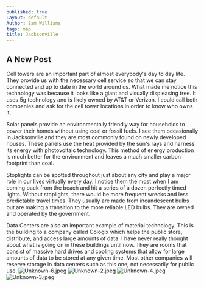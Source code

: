 ```yaml
---
published: true
Layout: default
Author: Sam Williams
tags: map
title: Jacksonville
---
```

## A New Post

Cell towers are an important part of almost everybody's day to day life. They provide us with the necessary cell service so that we can stay connected and up to date in the world around us. What made me notice this technology was because it looks like a giant and visually displeasing tree. It uses 5g technology and is likely owned by AT&T or Verizon. I could call both companies and ask for the cell tower locations in order to know who owns it.

Solar panels provide an environmentally friendly way for households to power their homes without using coal or fossil fuels. I see them occasionally in Jacksonville and they are most commonly found on newly developed houses. These panels use the heat provided by the sun's rays and harness its energy with photovoltaic technology. This method of energy production is much better for the environment and leaves a much smaller carbon footprint than coal.

Stoplights can be spotted throughout just about any city and play a major role in our lives virtually every day. I notice them the most when I am coming back from the beach and hit a series of a dozen perfectly timed lights. Without stoplights, there would be more frequent wrecks and less predictable travel times. They usually are made from incandescent bulbs but are making a transition to the more reliable LED bulbs. They are owned and operated by the government.

Data Centers are also an important example of material technology. This is the building to a company called Cologix which helps the public store, distribute, and access large amounts of data. I have never really thought about what is going on in these buildings until now. They are rooms that consist of massive hard drives and cooling systems that allow for large amounts of data to be stored at any given time. Most other companies will reserve storage in data centers such as this one, not necessarily for public use.
![Unknown-6.jpeg]({{site.baseurl}}/assets/images/Unknown-6.jpeg)
![Unknown-2.jpeg]({{site.baseurl}}/assets/images/Unknown-2.jpeg)
![Unknown-4.jpeg]({{site.baseurl}}/assets/images/Unknown-4.jpeg)
![Unknown-3.jpeg]({{site.baseurl}}/assets/images/Unknown-3.jpeg)
